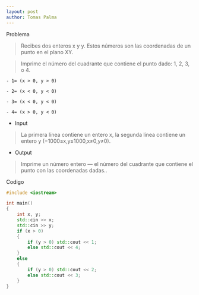 ```yaml
---
layout: post
author: Tomas Palma
---
```


Problema
> Recibes dos enteros x y y. Estos números son las coordenadas de un punto en el plano XY.

> Imprime el número del cuadrante que contiene el punto dado: 1, 2, 3, o 4.
    
    - 1= (x > 0, y > 0)
    
    - 2= (x < 0, y < 0)
    
    - 3= (x < 0, y < 0)
    
    - 4= (x > 0, y < 0)

- Input
> La primera línea contiene un entero x, la segunda línea contiene un entero y (−1000≤x,y≤1000,x≠0,y≠0).

- Output
> Imprime un número entero — el número del cuadrante que contiene el punto con las coordenadas dadas..


Codigo
```cpp
#include <iostream>

int main()
{
    int x, y;
    std::cin >> x;
    std::cin >> y;
    if (x > 0) 
    {
        if (y > 0) std::cout << 1;
        else std::cout << 4;
    }
    else 
    {
        if (y > 0) std::cout << 2;
        else std::cout << 3;
    }
}
```
